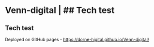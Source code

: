 # Venn-digital | ## Tech test
## Tech test

Deployed on GitHub pages - https://dorne-higital.github.io/Venn-digital/
